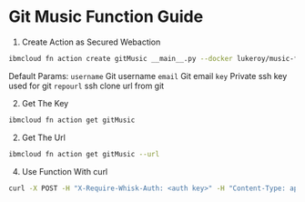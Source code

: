 # Git Music Function Guide

1. Create Action as Secured Webaction
```bash
ibmcloud fn action create gitMusic __main__.py --docker lukeroy/music-fn:latest --web true --web-secure true
```
Default Params:
`username` Git username
`email` Git email
`key` Private ssh key used for git
`repourl` ssh clone url from git

2. Get The Key
```bash
ibmcloud fn action get gitMusic
```

2. Get The Url
```bash
ibmcloud fn action get gitMusic --url
```

4. Use Function With curl
```bash
curl -X POST -H "X-Require-Whisk-Auth: <auth key>" -H "Content-Type: application/json" -d '{"song": "<Song>", "artist": "<Artist>", "album":"<Album>", "url":"<youtube link>"}' <action web url>.json
```

